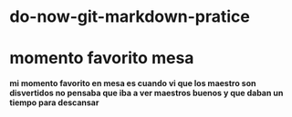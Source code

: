 # do-now-git-markdown-pratice


# momento favorito mesa

**mi momento favorito en mesa es cuando vi que los maestro son disvertidos no pensaba que iba a ver maestros buenos y que daban un tiempo para descansar**
